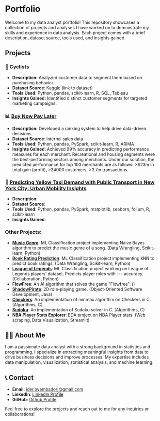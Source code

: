 # Portfolio

Welcome to my data analyst portfolio! This repository showcases a collection of projects and analyses I have worked on to demonstrate my skills and experience in data analysis. Each project comes with a brief description, dataset source, tools used, and insights gained.

## Projects

### 🚴 Cyclists
- **Description**: Analyzed customer data to segment them based on purchasing behavior.
- **Dataset Source**: Kaggle (link to dataset)
- **Tools Used**: Python, pandas, scikit-learn, R, SQL, Tableau
- **Insights Gained**: Identified distinct customer segments for targeted marketing campaigns.

### 📊 [Buy Now Pay Later](https://github.com/iderbyambadorj/Portfolio/tree/main/Data%20Analytics%20-%20Buy%20Now%20Pay%20Later)
- **Description**: Developed a ranking system to help drive data-driven decisions.
- **Dataset Source**: Internal sales data
- **Tools Used**: Python, pandas, PySpark, scikit-learn, R, ARIMA
- **Insights Gained**: Achieved 99% accuracy in predicting performance measures for each merchant. Recreational and housing segments were the best-performing sectors among merchants. Under our solution, the predicted performance for top 100 merchants are as follows: >$23m in total gain (profit), >24000 customers, >3.7m transactions.

### 🚕 [Predicting Yellow Taxi Demand with Public Transport in New York City: Urban Mobility Insights](https://github.com/iderbyambadorj/Portfolio/tree/main/Data%20Science%20-%20New%20York%20Taxi%20Service)

- **Description**: 
- **Dataset Source**: 
- **Tools Used**: Python, pandas, PySpark, matplotlib, seaborn, folium, R, scikit-learn
- **Insights Gained**: 

### Other Projects:
- **[Music Genre](https://github.com/iderbyambadorj/Portfolio/tree/main/Classification%20-%20Music%20Genre)**: ML Classification project implementing Naive Bayes algorithm to predict the music genre of a song. (Data Wrangling, Scikit-learn, Python)
- **[Book Rating Prediction](https://github.com/iderbyambadorj/Portfolio/tree/main/Book%20Rating%20Prediction)**: ML Classification project implementing kNN to predict book ratings. (Data Wrangling, Scikit-learn, Python)
- **[League of Legends](https://github.com/iderbyambadorj/Portfolio/tree/main/Classification%20-%20LoL%20Player%20Roles)**: ML Classification project working on League of Legends players' dataset. Predicts player roles with --- accuracy. (Collaboration, Python)
- **FlowFree**: An AI algorithm that solves the game "Flowfree". ()
- **[ShadowPirate](https://github.com/iderbyambadorj/Portfolio/tree/main/2D%20game%20-%20ShadowPirate)**: 2D role-playing game. (Object-Oriented Software Development, Java)
- **[Checkers](https://github.com/iderbyambadorj/Portfolio/tree/main/Algorithms%20-%20Checkers%20AI)**: An implementation of minmax algorithm on Checkers in C. (Algorithms, C)
- **[Sudoku](https://github.com/iderbyambadorj/Portfolio/tree/main/Algorithms%20-%20Sudoku)**: An implementation of Sudoku solver in C. (Algorithms, C)
- **[NBA Player Stats Explorer](https://github.com/iderbyambadorj/Portfolio/tree/main/NBA%20Player%20Stats%20Explorer)**: EDA project on NBA Player stats. (Web scraping, Data Visualization, Streamlit)



## 👨‍🎓 About Me

I am a passionate data analyst with a strong background in statistics and programming. I specialize in extracting meaningful insights from data to drive business decisions and improve processes. My expertise includes data manipulation, visualization, statistical analysis, and machine learning.

## 📞 Contact

- **Email**: [ider.byambadorj@gmail.com](mailto:ider.byambadorj@gmail.com)
- **LinkedIn**: [LinkedIn Profile](https://www.linkedin.com/in/iderbyambadorj)
- **GitHub**: [Github Profile](https://github.com/iderbyambadorj)

Feel free to explore the projects and reach out to me for any inquiries or collaborations!
